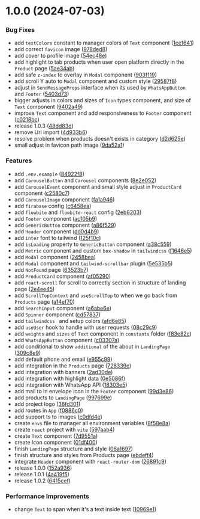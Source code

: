 # 1.0.0 (2024-07-03)

### Bug Fixes

- add `textColors` constant to manager colors of `Text` component ([1ce1641](https://github.com/ArtelierMaisa/artelier-maisa/commit/1ce16411952e34ecd34e2d23ce343609c5db115c))
- add correct `favicon` image ([978ded8](https://github.com/ArtelierMaisa/artelier-maisa/commit/978ded8fec4a8277567ad52178de524c1cff9ac9))
- add cover to profile image ([54ec48e](https://github.com/ArtelierMaisa/artelier-maisa/commit/54ec48e7aa1c13f6f4f86e059824b199f69f5165))
- add highlight to tab products when user open platform directly in the `Product` page ([5ae34ab](https://github.com/ArtelierMaisa/artelier-maisa/commit/5ae34ab8ceed56646f410df78ec89718a281b206))
- add safe `z-index` to overlay in `Modal` component ([903f119](https://github.com/ArtelierMaisa/artelier-maisa/commit/903f1196df4e0f94397a7043ed9178178f2769f3))
- add scroll Y auto to `Modal` component and custom style ([29587f8](https://github.com/ArtelierMaisa/artelier-maisa/commit/29587f829131444bdd45eeeef4cdcd603ad7280c))
- adjust in `SendMessageProps` interface when its used by `WhatsAppButton` and `Footer` ([5403d73](https://github.com/ArtelierMaisa/artelier-maisa/commit/5403d73a8dce639620668f57cf7fc3c94a304c4e))
- bigger adjusts in colors and sizes of `Icon` types component, and size of `Text` component ([9402a49](https://github.com/ArtelierMaisa/artelier-maisa/commit/9402a49b647f8b2154591690b35e0036cfb842a6))
- improve `Text` component and add responsiveness to `Footer` component ([c0218bc](https://github.com/ArtelierMaisa/artelier-maisa/commit/c0218bc18f87166fe96363692602443925a03787))
- release 1.0.3 ([48dd83d](https://github.com/ArtelierMaisa/artelier-maisa/commit/48dd83d9ca8f5bee52cb61293c34a8362b8f6233))
- remove Uri import ([4d933b6](https://github.com/ArtelierMaisa/artelier-maisa/commit/4d933b6917b545125a347be074f63d58c722d39b))
- resolve problem when products doesn't exists in category ([d2d625e](https://github.com/ArtelierMaisa/artelier-maisa/commit/d2d625e25fc61b01e427c4432cd790e14786f8ca))
- small adjust in favicon path image ([9da52a1](https://github.com/ArtelierMaisa/artelier-maisa/commit/9da52a185b75191f635188e411842056fd675a4d))

### Features

- add `.env.example` ([84922f8](https://github.com/ArtelierMaisa/artelier-maisa/commit/84922f84ed80baf438637f4ee5749a906972d32b))
- add `CarouselButton` and `Carousel` components ([8e2e052](https://github.com/ArtelierMaisa/artelier-maisa/commit/8e2e05253e7e518186454ea823cf749fa1800e33))
- add `CarouselEvent` component and small style adjust in `ProductCard` component ([c2580c7](https://github.com/ArtelierMaisa/artelier-maisa/commit/c2580c7bdb5aab85d92f2bf74638a11884f86409))
- add `CarouselImage` component ([fa1a946](https://github.com/ArtelierMaisa/artelier-maisa/commit/fa1a946cb4931745261625b4fd7e6d9fa31c68e1))
- add `firabase` config ([c6458ea](https://github.com/ArtelierMaisa/artelier-maisa/commit/c6458eac190a47f54abcd09075d93195030815d4))
- add `flowbite` and `flowbite-react` config ([2eb6203](https://github.com/ArtelierMaisa/artelier-maisa/commit/2eb6203d62d9b850e10abda07b7a73eebba35245))
- add `Footer` component ([ac105b9](https://github.com/ArtelierMaisa/artelier-maisa/commit/ac105b986893761ace626b363779d35b41a112dc))
- add `GenericButton` component ([a86f529](https://github.com/ArtelierMaisa/artelier-maisa/commit/a86f5298e2c6653fea84a1db4219f2ca8c8d5b25))
- add `Header` component ([dd0d4b9](https://github.com/ArtelierMaisa/artelier-maisa/commit/dd0d4b925f78cb447087b372b5a4849fd299e31f))
- add `inter` font to tailwind ([125f10c](https://github.com/ArtelierMaisa/artelier-maisa/commit/125f10c0f17a90aafa1b323bef74b78146c7a9a4))
- add `isLoading` property to `GenericButton` component ([a38c559](https://github.com/ArtelierMaisa/artelier-maisa/commit/a38c55945eff5f65b5cb055046a4f3965a39b25b))
- add `Metric` component and custom `box-shadow` in `tailwindcss` ([f1646e5](https://github.com/ArtelierMaisa/artelier-maisa/commit/f1646e5e1a95b0bee13776a0d49f6898b9b67997))
- add `Modal` component ([2458bea](https://github.com/ArtelierMaisa/artelier-maisa/commit/2458bea6e85aa731268f1cf6373a98350404ef6e))
- add `Modal` component and `tailwind-scrollbar` plugin ([5e535b5](https://github.com/ArtelierMaisa/artelier-maisa/commit/5e535b5d07f0b8e90e4070bff2777e7c229ea196))
- add `NotFound` page ([63523b7](https://github.com/ArtelierMaisa/artelier-maisa/commit/63523b7efc9a155c1315381b1b6d3729e6cb01ef))
- add `ProductCard` component ([af05290](https://github.com/ArtelierMaisa/artelier-maisa/commit/af05290efabdb78f37506f9212f1bba736d163b2))
- add `react-scroll` for scroll to correctly section in structure of landing page ([2e4ee45](https://github.com/ArtelierMaisa/artelier-maisa/commit/2e4ee45b20114788f2cb6ddf34fd625ec0d17cde))
- add `ScrollTopContext` and `useScrollTop` to when we go back from `Products` page ([a14ef70](https://github.com/ArtelierMaisa/artelier-maisa/commit/a14ef700a6ce3f8aafd7b4d62e1a15e7ec62491c))
- add `SearchInput` component ([a6abe6e](https://github.com/ArtelierMaisa/artelier-maisa/commit/a6abe6ecbc211a0c28a96f26a78076f39c8a6280))
- add `Spinner` component ([cd57837](https://github.com/ArtelierMaisa/artelier-maisa/commit/cd578373a63b0e71ee9e9e236a782eb3e21e6983))
- add `tailwindcss ` and setup colors ([afd6e85](https://github.com/ArtelierMaisa/artelier-maisa/commit/afd6e85942776176400409243bee14305eb04a33))
- add `useUser` hook to handle with user requests ([08c29c9](https://github.com/ArtelierMaisa/artelier-maisa/commit/08c29c9ef3e2fd69f7f2422e33fa6c51c18598fa))
- add `weights` and `sizes` of `Text` component in `constants` folder ([f83e82c](https://github.com/ArtelierMaisa/artelier-maisa/commit/f83e82cdf2b9ad33bf96c903bf82e3813d88753f))
- add `WhatsAppButton` component ([c03307a](https://github.com/ArtelierMaisa/artelier-maisa/commit/c03307a46ffeab70b60627d7730f6ad3734ae366))
- add conditional to show `additional` of the about in `LandingPage` ([309c8e9](https://github.com/ArtelierMaisa/artelier-maisa/commit/309c8e99266014b3f19593d74cfbe7dbcd2b5663))
- add default phone and email ([e955c99](https://github.com/ArtelierMaisa/artelier-maisa/commit/e955c99fd30b8d6b1189a39882147b359cfd3677))
- add integration in the `Products` page ([728339e](https://github.com/ArtelierMaisa/artelier-maisa/commit/728339ee590d17c6708887164bf981fea6da0c09))
- add integration with banners ([2ad30de](https://github.com/ArtelierMaisa/artelier-maisa/commit/2ad30ded2d1d4aae0507673891d5fd3d9dc9ee51))
- add integration with highlight data ([0e5086f](https://github.com/ArtelierMaisa/artelier-maisa/commit/0e5086f39ef838f6ba820ce01ee092123a5db085))
- add integration with WhatsApp API ([18303e5](https://github.com/ArtelierMaisa/artelier-maisa/commit/18303e56414cc868d2fa527a11e3fad818a6fc3b))
- add mail to in envelope icon in the `Footer` component ([99d3e86](https://github.com/ArtelierMaisa/artelier-maisa/commit/99d3e86d5ae4b6e4dc5f74c7e4752d362a2067c9))
- add products to `LandingPage` ([997699e](https://github.com/ArtelierMaisa/artelier-maisa/commit/997699e59ea4c34f7f8b4ed86e044a1365a6f66a))
- add project logo ([38fd301](https://github.com/ArtelierMaisa/artelier-maisa/commit/38fd301a299623c89b0ad55843bb2697da1d7895))
- add routes in `App` ([f0886c0](https://github.com/ArtelierMaisa/artelier-maisa/commit/f0886c00398dd3c2bba1bf5f535be78c19e745ce))
- add support ts to images ([c0dfd4e](https://github.com/ArtelierMaisa/artelier-maisa/commit/c0dfd4e391f7b39401e3d0420b27e0dee80e06f8))
- create `envs` file to manager all environment variables ([8f58e8a](https://github.com/ArtelierMaisa/artelier-maisa/commit/8f58e8a82651678c003c49a96b80fd0c1f61f657))
- create `react` project with `vite` ([597aab4](https://github.com/ArtelierMaisa/artelier-maisa/commit/597aab4465565f84ca35b9a753067d7e484dc515))
- create `Text` component ([7d9551a](https://github.com/ArtelierMaisa/artelier-maisa/commit/7d9551a1a0f76cd951df7250b44ba3eed14ff2ae))
- create Icon component ([01df400](https://github.com/ArtelierMaisa/artelier-maisa/commit/01df400fcbdafcf31423c7dc03848a41aae0ce7b))
- finish `LandingPage` structure and style ([06a1697](https://github.com/ArtelierMaisa/artelier-maisa/commit/06a1697e2e3ed5afdd4398ea16add925d7f7d5a5))
- finish structure and styles from Products page ([ebdeff4](https://github.com/ArtelierMaisa/artelier-maisa/commit/ebdeff4ae320a11ae5aaab56de030fdc666b2685))
- integrate `Header` component with `react-router-dom` ([26891c9](https://github.com/ArtelierMaisa/artelier-maisa/commit/26891c911a541381c101332a75c8ed80b5144141))
- release 1.0.0 ([152a936](https://github.com/ArtelierMaisa/artelier-maisa/commit/152a9361cedba93aac9d738918830cce424fa62e))
- release 1.0.1 ([4a419f5](https://github.com/ArtelierMaisa/artelier-maisa/commit/4a419f5135d7875f19b7e1ef86a940d339252559))
- release 1.0.2 ([6415cef](https://github.com/ArtelierMaisa/artelier-maisa/commit/6415cef7178b58e41592d2ac1dfbedbaba60ae01))

### Performance Improvements

- change `Text` to span when it's a text inside text ([10969e1](https://github.com/ArtelierMaisa/artelier-maisa/commit/10969e1681bbdd92e50eba35fc209420392fb58c))
